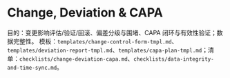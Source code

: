 # Change, Deviation & CAPA

目的：变更影响评估/验证/回滚、偏差分级与围堵、CAPA 闭环与有效性验证；数据完整性。
模板：`templates/change-control-form-tmpl.md`、`templates/deviation-report-tmpl.md`、`templates/capa-plan-tmpl.md`；清单：`checklists/change-deviation-capa.md`、`checklists/data-integrity-and-time-sync.md`。
